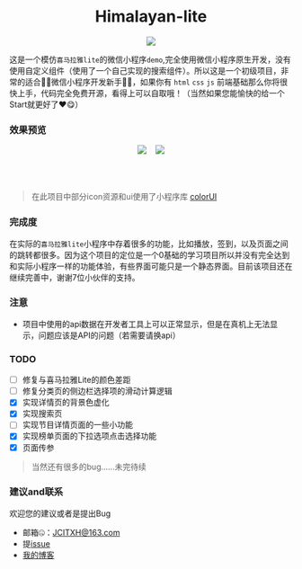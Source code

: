 <h1 align="center">Himalayan-lite</h1>
<p align="center"><img src="https://img.shields.io/badge/version-1.0-red.svg"></p>

这是一个模仿`喜马拉雅lite`的微信小程序`demo`,完全使用微信小程序原生开发，没有使用自定义组件（使用了一个自己实现的搜索组件）。所以这是一个初级项目，非常的适合🤹‍♀️微信小程序开发新手🤹‍♀️，如果你有 `html` `css` `js` 前端基础那么你将很快上手，代码完全免费开源，看得上可以自取哦！（当然如果您能愉快的给一个Start就更好了❤😋）

### 效果预览

<p align="center">
 <img src="https://cdn.nlark.com/yuque/0/2019/jpeg/282518/1577790030151-assets/web-upload/856d0239-48c1-4dfb-9ab5-dac2e4aaacc6.jpeg?x-oss-process=image/resize,w_275"/>
 &nbsp;&nbsp;
<img src="https://cdn.nlark.com/yuque/0/2019/jpeg/282518/1577790019194-assets/web-upload/85607b1d-8028-4984-a70f-1b48250345e6.jpeg?x-oss-process=image/resize,w_275"/>
</p>

<br/><br/>

> 在此项目中部分icon资源和ui使用了小程序库 [colorUI](https://github.com/weilanwl/ColorUI)

### 完成度

在实际的`喜马拉雅lite`小程序中存着很多的功能，比如播放，签到，以及页面之间的跳转都很多。因为这个项目的定位是一个0基础的学习项目所以并没有完全达到和实际小程序一样的功能体验，有些界面可能只是一个静态界面。目前该项目还在继续完善中，谢谢7位小伙伴的支持。

### 注意

* 项目中使用的api数据在开发者工具上可以正常显示，但是在真机上无法显示，问题应该是API的问题（若需要请换api） 

### TODO
  - [ ] 修复与喜马拉雅Lite的颜色差距
  - [ ] 修复分类页的侧边栏选择项的滑动计算逻辑
  - [x] 实现详情页的背景色虚化
  - [x] 实现搜索页
  - [ ] 实现节目详情页面的一些小功能
  - [x] 实现榜单页面的下拉选项点击选择功能
  - [x] 页面传参
  
> 当然还有很多的bug......未完待续

###  建议and联系

欢迎您的建议或者是提出Bug

  * 邮箱🤐：JCITXH@163.com
  * 提[issue](https://github.com/Notobey/Himalayan-lite/issues)
  * [我的博客](http://www.zhiq.online)
